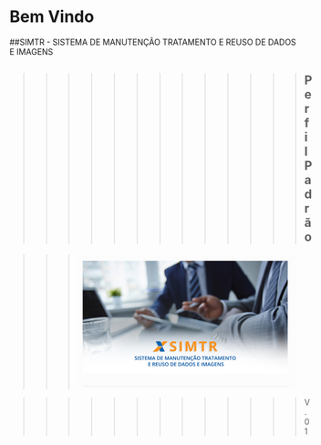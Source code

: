 












# Bem Vindo 

##SIMTR - SISTEMA DE MANUTENÇÃO TRATAMENTO E REUSO DE DADOS E IMAGENS

>>>>>>>>>>>>>## Perfil Padrão









>>> ![](img/capa1.png)

>>>>>>>>>>>>>V. 01

